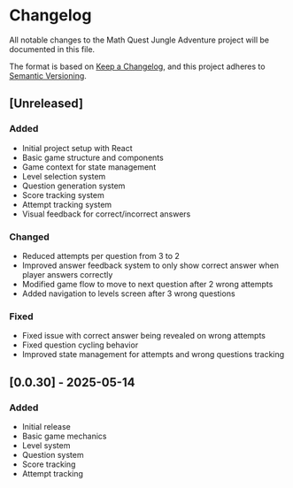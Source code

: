 # Changelog

All notable changes to the Math Quest Jungle Adventure project will be documented in this file.

The format is based on [Keep a Changelog](https://keepachangelog.com/en/1.0.0/),
and this project adheres to [Semantic Versioning](https://semver.org/spec/v2.0.0.html).

## [Unreleased]

### Added
- Initial project setup with React
- Basic game structure and components
- Game context for state management
- Level selection system
- Question generation system
- Score tracking system
- Attempt tracking system
- Visual feedback for correct/incorrect answers

### Changed
- Reduced attempts per question from 3 to 2
- Improved answer feedback system to only show correct answer when player answers correctly
- Modified game flow to move to next question after 2 wrong attempts
- Added navigation to levels screen after 3 wrong questions

### Fixed
- Fixed issue with correct answer being revealed on wrong attempts
- Fixed question cycling behavior
- Improved state management for attempts and wrong questions tracking

## [0.0.30] - 2025-05-14
### Added
- Initial release
- Basic game mechanics
- Level system
- Question system
- Score tracking
- Attempt tracking 